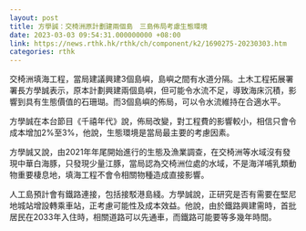 ```yaml
---
layout: post
title: 方學誠：交椅洲原計劃建兩個島　三島佈局考慮生態環境
date: 2023-03-03 09:54:31.000000000 +08:00
link: https://news.rthk.hk/rthk/ch/component/k2/1690275-20230303.htm
categories: rthk
---
```


交椅洲填海工程，當局建議興建3個島嶼，島嶼之間有水道分隔。土木工程拓展署署長方學誠表示，原本計劃興建兩個島嶼，但可能令水流不足，導致海床沉積，影響到具有生態價值的石珊瑚。而3個島嶼的佈局，可以令水流維持在合適水平。

方學誠在本台節目《千禧年代》說，佈局改變，對工程費的影響較小，相信只會令成本增加2%至3%，他說，生態環境是當局最主要的考慮因素。

方學誠又說，由2021年年尾開始進行的生態及漁業調查，在交椅洲等水域沒有發現中華白海豚，只發現少量江豚，當局認為交椅洲位處的水域，不是海洋哺乳類動物重要棲息地，填海工程不會令相關物種造成直接影響。

人工島預計會有鐵路連接，包括接駁港島綫。方學誠說，正研究是否有需要在堅尼地城站增設轉乘車站，正考慮可能性及成本效益。他說，由於鐵路興建需時，首批居民在2033年入住時，相關道路可以先通車，而鐵路可能要等多幾年時間。
